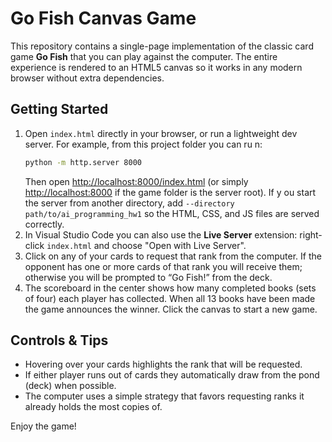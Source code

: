 # Go Fish Canvas Game

This repository contains a single-page implementation of the classic card game **Go Fish** that you can play against the computer. The entire experience is rendered to an HTML5 canvas so it works in any modern browser without extra dependencies.

## Getting Started

1. Open `index.html` directly in your browser, or run a lightweight dev server. For example, from this project folder you can ru
n:
   ```bash
   python -m http.server 8000
   ```
   Then open <http://localhost:8000/index.html> (or simply <http://localhost:8000> if the game folder is the server root). If y
ou start the server from another directory, add `--directory path/to/ai_programming_hw1` so the HTML, CSS, and JS files are served
   correctly.
2. In Visual Studio Code you can also use the **Live Server** extension: right-click `index.html` and choose "Open with Live Server".
3. Click on any of your cards to request that rank from the computer. If the opponent has one or more cards of that rank you will receive them; otherwise you will be prompted to “Go Fish!” from the deck.
4. The scoreboard in the center shows how many completed books (sets of four) each player has collected. When all 13 books have been made the game announces the winner. Click the canvas to start a new game.

## Controls & Tips

- Hovering over your cards highlights the rank that will be requested.
- If either player runs out of cards they automatically draw from the pond (deck) when possible.
- The computer uses a simple strategy that favors requesting ranks it already holds the most copies of.

Enjoy the game!
